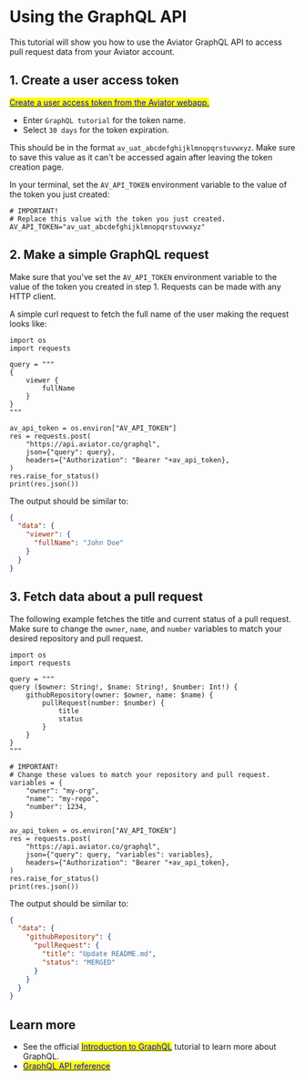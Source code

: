 # Using the GraphQL API

This tutorial will show you how to use the Aviator GraphQL API to access pull request data from your Aviator account.

## 1. Create a user access token

[<mark style="color:blue;">Create a user access token from the Aviator webapp.</mark>](https://app.aviator.co/account/apitoken)

* Enter `GraphQL tutorial` for the token name.
* Select `30 days` for the token expiration.

This should be in the format `av_uat_abcdefghijklmnopqrstuvwxyz`. Make sure to save this value as it can't be accessed again after leaving the token creation page.

In your terminal, set the `AV_API_TOKEN` environment variable to the value of the token you just created:

```shell
# IMPORTANT!
# Replace this value with the token you just created.
AV_API_TOKEN="av_uat_abcdefghijklmnopqrstuvwxyz"
```

## 2. Make a simple GraphQL request

Make sure that you've set the `AV_API_TOKEN` environment variable to the value of the token you created in step 1. Requests can be made with any HTTP client.

A simple curl request to fetch the full name of the user making the request looks like:

```python3
import os
import requests

query = """
{
    viewer {
        fullName
    }
}
"""

av_api_token = os.environ["AV_API_TOKEN"]
res = requests.post(
    "https://api.aviator.co/graphql",
    json={"query": query},
    headers={"Authorization": "Bearer "+av_api_token},
)
res.raise_for_status()
print(res.json())
```

The output should be similar to:

```json
{
  "data": {
    "viewer": {
      "fullName": "John Doe"
    }
  }
}
```

## 3. Fetch data about a pull request

The following example fetches the title and current status of a pull request. Make sure to change the `owner`, `name`, and `number` variables to match your desired repository and pull request.

```python3
import os
import requests

query = """
query ($owner: String!, $name: String!, $number: Int!) {
    githubRepository(owner: $owner, name: $name) {
        pullRequest(number: $number) {
            title
            status
        }
    }
}
"""

# IMPORTANT!
# Change these values to match your repository and pull request.
variables = {
    "owner": "my-org",
    "name": "my-repo",
    "number": 1234,
}

av_api_token = os.environ["AV_API_TOKEN"]
res = requests.post(
    "https://api.aviator.co/graphql",
    json={"query": query, "variables": variables},
    headers={"Authorization": "Bearer "+av_api_token},
)
res.raise_for_status()
print(res.json())
```

The output should be similar to:

```json
{
  "data": {
    "githubRepository": {
      "pullRequest": {
        "title": "Update README.md",
        "status": "MERGED"
      }
    }
  }
}
```

## Learn more

* See the official [<mark style="color:blue;">Introduction to GraphQL</mark>](https://graphql.org/learn/) tutorial to learn more about GraphQL.
* [<mark style="color:blue;">GraphQL API reference</mark>](/api/reference/graphql.md)
